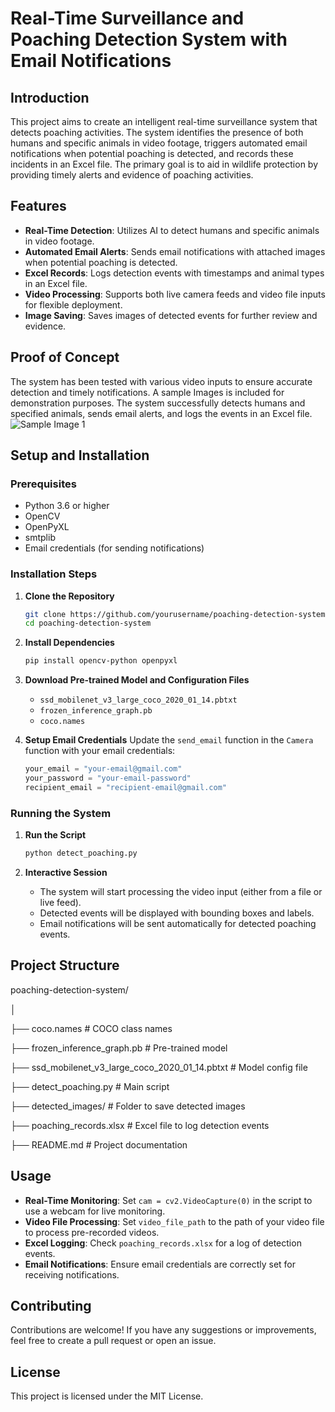 
# Real-Time Surveillance and Poaching Detection System with Email Notifications

## Introduction

This project aims to create an intelligent real-time surveillance system that detects poaching activities. The system identifies the presence of both humans and specific animals in video footage, triggers automated email notifications when potential poaching is detected, and records these incidents in an Excel file. The primary goal is to aid in wildlife protection by providing timely alerts and evidence of poaching activities.

## Features

- **Real-Time Detection**: Utilizes AI to detect humans and specific animals in video footage.
- **Automated Email Alerts**: Sends email notifications with attached images when potential poaching is detected.
- **Excel Records**: Logs detection events with timestamps and animal types in an Excel file.
- **Video Processing**: Supports both live camera feeds and video file inputs for flexible deployment.
- **Image Saving**: Saves images of detected events for further review and evidence.

## Proof of Concept

The system has been tested with various video inputs to ensure accurate detection and timely notifications. A sample Images is included for demonstration purposes. The system successfully detects humans and specified animals, sends email alerts, and logs the events in an Excel file.
![Sample Image 1](images/photo1.png)

## Setup and Installation

### Prerequisites

- Python 3.6 or higher
- OpenCV
- OpenPyXL
- smtplib
- Email credentials (for sending notifications)

### Installation Steps

1. **Clone the Repository**
   ```sh
   git clone https://github.com/yourusername/poaching-detection-system.git
   cd poaching-detection-system
   ```

2. **Install Dependencies**
   ```sh
   pip install opencv-python openpyxl
   ```

3. **Download Pre-trained Model and Configuration Files**
   - `ssd_mobilenet_v3_large_coco_2020_01_14.pbtxt`
   - `frozen_inference_graph.pb`
   - `coco.names`

4. **Setup Email Credentials**
   Update the `send_email` function in the `Camera` function with your email credentials:
   ```python
   your_email = "your-email@gmail.com"
   your_password = "your-email-password"
   recipient_email = "recipient-email@gmail.com"
   ```

### Running the System

1. **Run the Script**
   ```sh
   python detect_poaching.py
   ```

2. **Interactive Session**
   - The system will start processing the video input (either from a file or live feed).
   - Detected events will be displayed with bounding boxes and labels.
   - Email notifications will be sent automatically for detected poaching events.

## Project Structure

poaching-detection-system/

│

├── coco.names       # COCO class names

├── frozen\_inference\_graph.pb       # Pre-trained model

├── ssd\_mobilenet\_v3\_large\_coco\_2020\_01\_14.pbtxt       # Model config file

├── detect\_poaching.py       # Main script

├── detected\_images/        # Folder to save detected images
 
├── poaching\_records.xlsx       # Excel file to log detection events

├── README.md      # Project documentation

## Usage

- **Real-Time Monitoring**: Set `cam = cv2.VideoCapture(0)` in the script to use a webcam for live monitoring.
- **Video File Processing**: Set `video_file_path` to the path of your video file to process pre-recorded videos.
- **Excel Logging**: Check `poaching_records.xlsx` for a log of detection events.
- **Email Notifications**: Ensure email credentials are correctly set for receiving notifications.

## Contributing

Contributions are welcome! If you have any suggestions or improvements, feel free to create a pull request or open an issue.

## License

This project is licensed under the MIT License.
